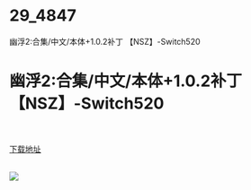 # 29_4847
幽浮2:合集/中文/本体+1.0.2补丁 【NSZ】-Switch520
# 幽浮2:合集/中文/本体+1.0.2补丁 【NSZ】-Switch520
 <br/></br>
[下载地址](https://www.switch520.cc/article/4847 "下载地址")
<br/></br>

<p><img src="https://s1.ax1x.com/2020/06/01/tJmyzd.jpg"></p>

